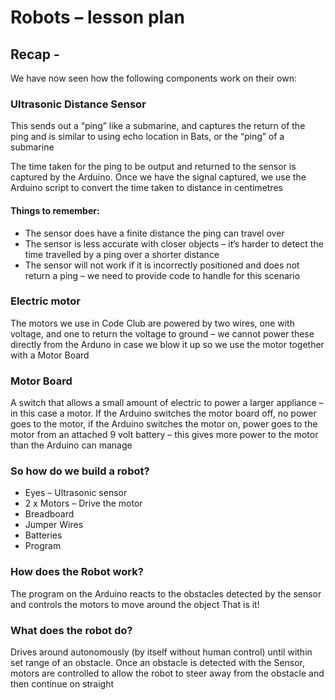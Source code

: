 # Robots – lesson plan

## Recap - 

We have now seen how the following components work on their own:

### Ultrasonic Distance Sensor
This sends out a “ping” like a submarine, and captures the return of the ping and is similar to using echo location in Bats, or the “ping” of a submarine

The time taken for the ping to be output and returned to the sensor is captured by the Arduino. Once we have the signal captured, we use the Arduino script to convert the time taken to distance in centimetres

#### Things to remember:
- The sensor does have a finite distance the ping can travel over
- The sensor is less accurate with closer objects – it’s harder to detect the time travelled by a ping over a shorter distance
- The sensor will not work if it is incorrectly positioned and does not return a ping – we need to provide code to handle for this scenario

### Electric motor 
The motors we use in Code Club are powered by two wires, one with voltage, and one to return the voltage to ground – we cannot power these directly from the Arduno in case we blow it up so we use the motor together with a Motor Board

### Motor Board
A switch that allows a small amount of electric to power a larger appliance – in this case a motor. If the Arduino switches the motor board off, no power goes to the motor, if the Arduino switches the motor on, power goes to the motor from an attached 9 volt battery – this gives more power to the motor than the Arduino can manage

### So how do we build a robot?
- Eyes – Ultrasonic sensor
- 2 x Motors – Drive the motor
- Breadboard
- Jumper Wires
- Batteries
- Program

### How does the Robot work?
The program on the Arduino reacts to the obstacles detected by the sensor and controls the motors to move around the object
That is it!

### What does the robot do?
Drives around autonomously (by itself without human control) until within set range of an obstacle. Once an obstacle is detected with the Sensor, motors are controlled to allow the robot to steer away from the obstacle and then continue on straight






